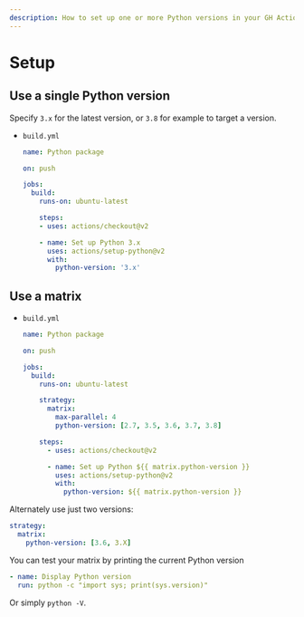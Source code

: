 ```yaml
---
description: How to set up one or more Python versions in your GH Actions environment
---
```

# Setup


## Use a single Python version

Specify `3.x` for the latest version, or `3.8` for example to target a version.

- `build.yml`
    ```yaml
    name: Python package

    on: push

    jobs:
      build:
        runs-on: ubuntu-latest

        steps:
        - uses: actions/checkout@v2

        - name: Set up Python 3.x
          uses: actions/setup-python@v2
          with:
            python-version: '3.x'
    ```


## Use a matrix

- `build.yml`
    ```yaml
    name: Python package

    on: push

    jobs:
      build:
        runs-on: ubuntu-latest

        strategy:
          matrix:
            max-parallel: 4
            python-version: [2.7, 3.5, 3.6, 3.7, 3.8]

        steps:
          - uses: actions/checkout@v2

          - name: Set up Python ${{ matrix.python-version }}
            uses: actions/setup-python@v2
            with:
              python-version: ${{ matrix.python-version }}
    ```

Alternately use just two versions:

```yaml
strategy:
  matrix:
    python-version: [3.6, 3.X]
```

You can test your matrix by printing the current Python version

```yaml
- name: Display Python version
  run: python -c "import sys; print(sys.version)"
```

Or simply `python -V`.
